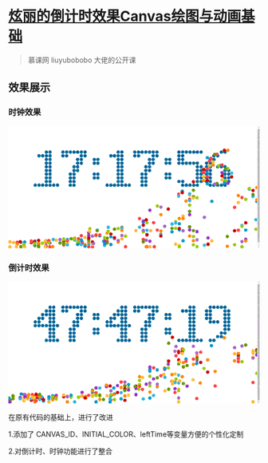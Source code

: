 # [炫丽的倒计时效果Canvas绘图与动画基础](https://www.imooc.com/learn/133)

> 慕课网 liuyubobobo 大佬的公开课

## 效果展示

### 时钟效果

![clock](img\clock.gif)

### 倒计时效果

![countdown](img\countdown.gif)



在原有代码的基础上，进行了改进

1.添加了 CANVAS_ID、INITIAL_COLOR、leftTime等变量方便的个性化定制

2.对倒计时、时钟功能进行了整合



